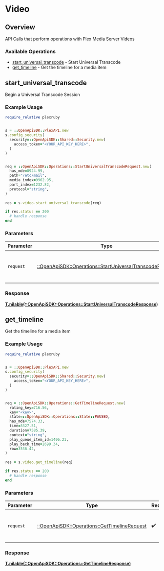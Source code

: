 # Video


## Overview

API Calls that perform operations with Plex Media Server Videos


### Available Operations

* [start_universal_transcode](#start_universal_transcode) - Start Universal Transcode
* [get_timeline](#get_timeline) - Get the timeline for a media item

## start_universal_transcode

Begin a Universal Transcode Session

### Example Usage

```ruby
require_relative plexruby


s = ::OpenApiSDK::PlexAPI.new
s.config_security(
  security=::OpenApiSDK::Shared::Security.new(
    access_token="<YOUR_API_KEY_HERE>",
  )
)


req = ::OpenApiSDK::Operations::StartUniversalTranscodeRequest.new(
  has_mde=8924.99,
  path="/etc/mail",
  media_index=9962.95,
  part_index=1232.82,
  protocol="string",
)
    
res = s.video.start_universal_transcode(req)

if res.status == 200
  # handle response
end

```

### Parameters

| Parameter                                                                                                             | Type                                                                                                                  | Required                                                                                                              | Description                                                                                                           |
| --------------------------------------------------------------------------------------------------------------------- | --------------------------------------------------------------------------------------------------------------------- | --------------------------------------------------------------------------------------------------------------------- | --------------------------------------------------------------------------------------------------------------------- |
| `request`                                                                                                             | [::OpenApiSDK::Operations::StartUniversalTranscodeRequest](../../models/operations/startuniversaltranscoderequest.md) | :heavy_check_mark:                                                                                                    | The request object to use for the request.                                                                            |


### Response

**[T.nilable(::OpenApiSDK::Operations::StartUniversalTranscodeResponse)](../../models/operations/startuniversaltranscoderesponse.md)**


## get_timeline

Get the timeline for a media item

### Example Usage

```ruby
require_relative plexruby


s = ::OpenApiSDK::PlexAPI.new
s.config_security(
  security=::OpenApiSDK::Shared::Security.new(
    access_token="<YOUR_API_KEY_HERE>",
  )
)


req = ::OpenApiSDK::Operations::GetTimelineRequest.new(
  rating_key=716.56,
  key="<key>",
  state=::OpenApiSDK::Operations::State::PAUSED,
  has_mde=7574.33,
  time=3327.51,
  duration=7585.39,
  context="string",
  play_queue_item_id=1406.21,
  play_back_time=2699.34,
  row=3536.42,
)
    
res = s.video.get_timeline(req)

if res.status == 200
  # handle response
end

```

### Parameters

| Parameter                                                                                     | Type                                                                                          | Required                                                                                      | Description                                                                                   |
| --------------------------------------------------------------------------------------------- | --------------------------------------------------------------------------------------------- | --------------------------------------------------------------------------------------------- | --------------------------------------------------------------------------------------------- |
| `request`                                                                                     | [::OpenApiSDK::Operations::GetTimelineRequest](../../models/operations/gettimelinerequest.md) | :heavy_check_mark:                                                                            | The request object to use for the request.                                                    |


### Response

**[T.nilable(::OpenApiSDK::Operations::GetTimelineResponse)](../../models/operations/gettimelineresponse.md)**

